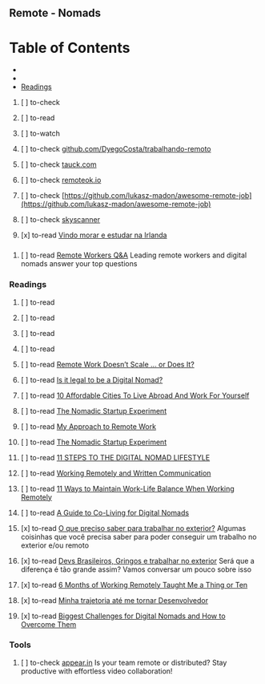 ## Remote - Nomads

# Table of Contents
<!-- MarkdownTOC depth=4 -->
  - [](#)
  - [](#)
  - [Readings](#readings)
<!-- /MarkdownTOC -->

  1. [ ] to-check []()
  1. [ ] to-read []()
  1. [ ] to-watch []()

  1. [ ] to-check [github.com/DyegoCosta/trabalhando-remoto](https://github.com/DyegoCosta/trabalhando-remoto)

  1. [ ] to-check [tauck.com](http://www.tauck.com/)

  1. [ ] to-check [remoteok.io](https://remoteok.io/)
  1. [ ] to-check [https://github.com/lukasz-madon/awesome-remote-job](https://github.com/lukasz-madon/awesome-remote-job)

  1. [ ] to-check [skyscanner](https://www.skyscanner.com.br/)

  1. [x] to-read [Vindo morar e estudar na Irlanda](https://willianjusten.com.br/vindo-morar-e-estudar-na-irlanda/)

### 

  1. [ ] to-read [Remote Workers Q&A](https://remote.co/remote-workers/) Leading remote workers and digital nomads answer your top questions

### Readings 

  1. [ ] to-read []()
  1. [ ] to-read []()
  1. [ ] to-read []()
  1. [ ] to-read []()
  1. [ ] to-read [Remote Work Doesn’t Scale … or Does It?](https://hackernoon.com/remote-work-doesnt-scale-or-does-it-4a72ce2bb1f3)
  1. [ ] to-read [Is it legal to be a Digital Nomad?](http://hobowithalaptop.com/is-it-legal-to-be-a-digital-nomad-333#axzz3QhJQkRpO)

  1. [ ] to-read [10 Affordable Cities To Live Abroad And Work For Yourself](https://www.fastcompany.com/3062911/10-super-affordable-international-cities-for-digital-nomads)

  1. [ ] to-read [The Nomadic Startup Experiment](https://medium.com/the-mission/the-nomadic-startup-experiment-f412aef3e190)

  1. [ ] to-read [My Approach to Remote Work](http://hire.jonasgalvez.com.br/2017/Jul/16/My-Approach-to-Remote-Work)
  1. [ ] to-read [The Nomadic Startup Experiment](https://medium.com/the-mission/the-nomadic-startup-experiment-f412aef3e190)

  1. [ ] to-read [11 STEPS TO THE DIGITAL NOMAD LIFESTYLE](https://twodrifters.us/blog/digital-nomad-lifestyle.html)
  1. [ ] to-read [Working Remotely and Written Communication](https://dev.to/damcosset/working-remotely-and-written-communication)
  1. [ ] to-read [11 Ways to Maintain Work-Life Balance When Working Remotely](https://remote.co/maintain-work-life-balance-working-remotely/)
  1. [ ] to-read [A Guide to Co-Living for Digital Nomads](https://remote.co/guide-to-co-living-for-digital-nomads/)

  1. [x] to-read [O que preciso saber para trabalhar no exterior?](https://willianjusten.com.br/o-que-preciso-saber-para-trabalhar-no-exterior/) Algumas coisinhas que você precisa saber para poder conseguir um trabalho no exterior e/ou remoto
  1. [x] to-read [Devs Brasileiros, Gringos e trabalhar no exterior](https://willianjusten.com.br/devs-brasileiros-gringos-trabalhar-exterior/) Será que a diferença é tão grande assim? Vamos conversar um pouco sobre isso
  1. [x] to-read [6 Months of Working Remotely Taught Me a Thing or Ten](https://dev.to/peteranglea/6-months-of-working-remotely-taught-me-a-thing-orten)
  1. [x] to-read [Minha trajetoria até me tornar Desenvolvedor](https://willianjusten.com.br/minha-trajetoria-ate-ser-desenvolvedor/)
  1. [x] to-read [Biggest Challenges for Digital Nomads and How to Overcome Them](https://remote.co/challenges-for-digital-nomads-overcome-them/)

### Tools

  1. [ ] to-check [appear.in](https://appear.in/) Is your team remote or distributed? Stay productive with effortless video collaboration!
